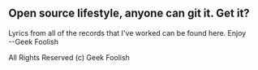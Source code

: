 ## Open source lifestyle, anyone can git it. Get it?

Lyrics from all of the records that I've worked can be found here. Enjoy <br> 
--Geek Foolish

All Rights Reserved (c) Geek Foolish